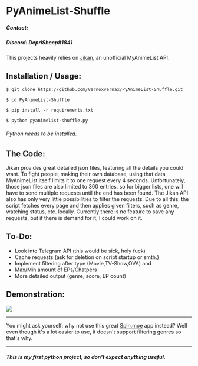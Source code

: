 # PyAnimeList-Shuffle

##### Contact:
##### Discord: DepriSheep#1841

This projects heavily relies on [Jikan](https://jikan.moe/), an unofficial MyAnimeList API.

## Installation / Usage:
`$ git clone https://github.com/Vernoxvernax/PyAnimeList-Shuffle.git`

`$ cd PyAnimeList-Shuffle`

`$ pip install -r requirements.txt`

`$ python pyanimelist-shuffle.py`
###### Python needs to be installed.

## The Code:
Jikan provides great detailed json files, featuring all the details you could want.
To fight people, making their own database, using that data, MyAnimeList itself limits it to one request every 4 seconds.
Unfortunately, those json files are also limited to 300 entries, so for bigger lists, one will have to send multiple requests until the end has been found.
The Jikan API also has only very little possibilities to filter the requests. Due to all this, the script fetches every page and then applies given filters, such as genre, watching status, etc. locally. Currently there is no feature to save any requests, but if there is demand for it, I could work on it.

## To-Do:
* Look into Telegram API (this would be sick, holy fuck)
* Cache requests (ask for deletion on script startup or smth.)
* Implement filtering after type (Movie,TV-Show,OVA) and
* Max/Min amount of EPs/Chatpers
* More detailed output (genre, score, EP count)

## Demonstration:
![](https://i.imgur.com/HOcWene.png)

___
You might ask yourself: why not use this great [Spin.moe](https://spin.moe/) app instead?
Well even though it's a lot easier to use, it doesn't support filtering genres so that's why.
___

##### This is my **first** python project, so don't expect anything useful.
